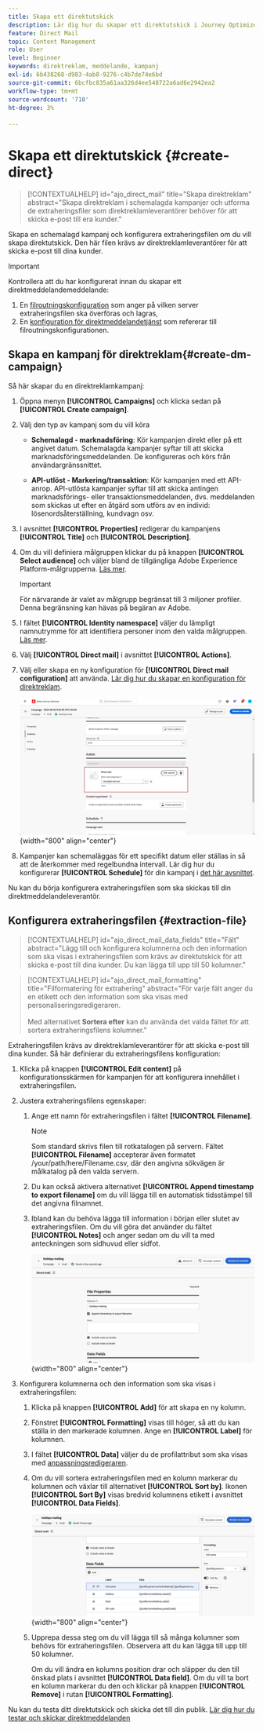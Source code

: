 ```yaml
---
title: Skapa ett direktutskick
description: Lär dig hur du skapar ett direktutskick i Journey Optimizer
feature: Direct Mail
topic: Content Management
role: User
level: Beginner
keywords: direktreklam, meddelande, kampanj
exl-id: 6b438268-d983-4ab8-9276-c4b7de74e6bd
source-git-commit: 6bcfbc835a61aa326d4ee548722a6ad6e2942ea2
workflow-type: tm+mt
source-wordcount: '710'
ht-degree: 3%

---
```


# Skapa ett direktutskick {#create-direct}

>[!CONTEXTUALHELP]
>id="ajo_direct_mail"
>title="Skapa direktreklam"
>abstract="Skapa direktreklam i schemalagda kampanjer och utforma de extraheringsfiler som direktreklamleverantörer behöver för att skicka e-post till era kunder."

Skapa en schemalagd kampanj och konfigurera extraheringsfilen om du vill skapa direktutskick. Den här filen krävs av direktreklamleverantörer för att skicka e-post till dina kunder.

>[!IMPORTANT]
>
>Kontrollera att du har konfigurerat innan du skapar ett direktmeddelandemeddelande:
>
>1. En [filroutningskonfiguration](../direct-mail/direct-mail-configuration.md#file-routing-configuration) som anger på vilken server extraheringsfilen ska överföras och lagras,
>1. En [konfiguration för direktmeddelandetjänst](../direct-mail/direct-mail-configuration.md#direct-mail-surface) som refererar till filroutningskonfigurationen.


## Skapa en kampanj för direktreklam{#create-dm-campaign}

Så här skapar du en direktreklamkampanj:

1. Öppna menyn **[!UICONTROL Campaigns]** och klicka sedan på **[!UICONTROL Create campaign]**.

1. Välj den typ av kampanj som du vill köra

   * **Schemalagd - marknadsföring**: Kör kampanjen direkt eller på ett angivet datum. Schemalagda kampanjer syftar till att skicka marknadsföringsmeddelanden. De konfigureras och körs från användargränssnittet.

   * **API-utlöst - Markering/transaktion**: Kör kampanjen med ett API-anrop. API-utlösta kampanjer syftar till att skicka antingen marknadsförings- eller transaktionsmeddelanden, dvs. meddelanden som skickas ut efter en åtgärd som utförs av en individ: lösenordsåterställning, kundvagn osv.

1. I avsnittet **[!UICONTROL Properties]** redigerar du kampanjens **[!UICONTROL Title]** och **[!UICONTROL Description]**.

1. Om du vill definiera målgruppen klickar du på knappen **[!UICONTROL Select audience]** och väljer bland de tillgängliga Adobe Experience Platform-målgrupperna. [Läs mer](../audience/about-audiences.md).

   >[!IMPORTANT]
   >
   >För närvarande är valet av målgrupp begränsat till 3 miljoner profiler. Denna begränsning kan hävas på begäran av Adobe.

1. I fältet **[!UICONTROL Identity namespace]** väljer du lämpligt namnutrymme för att identifiera personer inom den valda målgruppen. [Läs mer](../event/about-creating.md#select-the-namespace).

1. Välj **[!UICONTROL Direct mail]** i avsnittet **[!UICONTROL Actions]**.

1. Välj eller skapa en ny konfiguration för **[!UICONTROL Direct mail configuration]** att använda. [Lär dig hur du skapar en konfiguration för direktreklam](direct-mail-configuration.md#direct-mail-surface).

   ![](assets/direct-mail-campaign.png){width="800" align="center"}

1. Kampanjer kan schemaläggas för ett specifikt datum eller ställas in så att de återkommer med regelbundna intervall. Lär dig hur du konfigurerar **[!UICONTROL Schedule]** för din kampanj i [det här avsnittet](../campaigns/create-campaign.md#schedule).

Nu kan du börja konfigurera extraheringsfilen som ska skickas till din direktmeddelandeleverantör.

## Konfigurera extraheringsfilen {#extraction-file}

>[!CONTEXTUALHELP]
>id="ajo_direct_mail_data_fields"
>title="Fält"
>abstract="Lägg till och konfigurera kolumnerna och den information som ska visas i extraheringsfilen som krävs av direktutskick för att skicka e-post till dina kunder. Du kan lägga till upp till 50 kolumner."

>[!CONTEXTUALHELP]
>id="ajo_direct_mail_formatting"
>title="Filformatering för extrahering"
>abstract="För varje fält anger du en etikett och den information som ska visas med personaliseringsredigeraren. <br/><br/> Med alternativet <b>Sortera efter</b> kan du använda det valda fältet för att sortera extraheringsfilens kolumner."

Extraheringsfilen krävs av direktreklamleverantörer för att skicka e-post till dina kunder. Så här definierar du extraheringsfilens konfiguration:

1. Klicka på knappen **[!UICONTROL Edit content]** på konfigurationsskärmen för kampanjen för att konfigurera innehållet i extraheringsfilen.

1. Justera extraheringsfilens egenskaper:

   1. Ange ett namn för extraheringsfilen i fältet **[!UICONTROL Filename]**.

      >[!NOTE]
      >
      >Som standard skrivs filen till rotkatalogen på servern. Fältet **[!UICONTROL Filename]** accepterar även formatet /your/path/here/Filename.csv, där den angivna sökvägen är målkatalog på den valda servern. <!--TBC if for SFTP and Azure only, or for all servers including S3-->

   1. Du kan också aktivera alternativet **[!UICONTROL Append timestamp to export filename]** om du vill lägga till en automatisk tidsstämpel till det angivna filnamnet.

   1. Ibland kan du behöva lägga till information i början eller slutet av extraheringsfilen.  Om du vill göra det använder du fältet **[!UICONTROL Notes]** och anger sedan om du vill ta med anteckningen som sidhuvud eller sidfot.

      ![](assets/direct-mail-properties.png){width="800" align="center"}

1. Konfigurera kolumnerna och den information som ska visas i extraheringsfilen:

   1. Klicka på knappen **[!UICONTROL Add]** för att skapa en ny kolumn.

   1. Fönstret **[!UICONTROL Formatting]** visas till höger, så att du kan ställa in den markerade kolumnen. Ange en **[!UICONTROL Label]** för kolumnen.

   1. I fältet **[!UICONTROL Data]** väljer du de profilattribut som ska visas med [anpassningsredigeraren](../personalization/personalization-build-expressions.md).

   1. Om du vill sortera extraheringsfilen med en kolumn markerar du kolumnen och växlar till alternativet **[!UICONTROL Sort by]**. Ikonen **[!UICONTROL Sort By]** visas bredvid kolumnens etikett i avsnittet **[!UICONTROL Data Fields]**.

      ![](assets/direct-mail-content.png){width="800" align="center"}

   1. Upprepa dessa steg om du vill lägga till så många kolumner som behövs för extraheringsfilen. Observera att du kan lägga till upp till 50 kolumner.

      Om du vill ändra en kolumns position drar och släpper du den till önskad plats i avsnittet **[!UICONTROL Data field]**. Om du vill ta bort en kolumn markerar du den och klickar på knappen **[!UICONTROL Remove]** i rutan **[!UICONTROL Formatting]**.

Nu kan du testa ditt direktutskick och skicka det till din publik. [Lär dig hur du testar och skickar direktmeddelanden](test-send-direct-mail.md)

